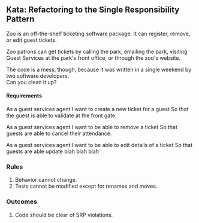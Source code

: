 ## Kata: Refactoring to the Single Responsibility Pattern

Zoo is an off-the-shelf ticketing software package.  It can register, remove, or edit guest tickets.

Zoo patrons can get tickets by calling the park, emailing the park, visiting Guest Services at 
the park's front office, or through the zoo's website.

The code is a mess, though, because it was written in a single weekend by two software developers.  
Can you clean it up?

#### Requirements

As a guest services agent
I want to create a new ticket for a guest
So that the guest is able to validate at the front gate.

As a guest services agent
I want to be able to remove a ticket
So that guests are able to cancel their attendance.

As a guest services agent
I want to be able to edit details of a ticket
So that guests are able update blah blah blah

### Rules
1. Behavior cannot change.
2. Tests cannot be modified except for renames and moves.

### Outcomes
1. Code should be clear of SRP violations.
